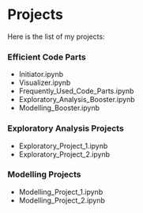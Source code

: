 # Projects
Here is the list of my projects:

### Efficient Code Parts
- Initiator.ipynb
- Visualizer.ipynb
- Frequently_Used_Code_Parts.ipynb
- Exploratory_Analysis_Booster.ipynb
- Modelling_Booster.ipynb

### Exploratory Analysis Projects
- Exploratory_Project_1.ipynb
- Exploratory_Project_2.ipynb

### Modelling Projects
- Modelling_Project_1.ipynb
- Modelling_Project_2.ipynb
